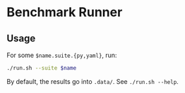# Benchmark Runner

## Usage

For some `$name.suite.{py,yaml}`, run:

``` sh
./run.sh --suite $name
```

By default, the results go into `.data/`. See `./run.sh --help`.
